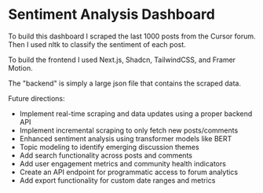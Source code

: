 # Sentiment Analysis Dashboard

To build this dashboard I scraped the last 1000 posts from the Cursor forum.
Then I used nltk to classify the sentiment of each post.

To build the frontend I used Next.js, Shadcn, TailwindCSS, and Framer Motion.

The "backend" is simply a large json file that contains the scraped data.

Future directions:
- Implement real-time scraping and data updates using a proper backend API
- Implement incremental scraping to only fetch new posts/comments
- Enhanced sentiment analysis using transformer models like BERT
- Topic modeling to identify emerging discussion themes
- Add search functionality across posts and comments
- Add user engagement metrics and community health indicators
- Create an API endpoint for programmatic access to forum analytics
- Add export functionality for custom date ranges and metrics

